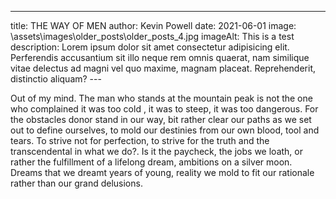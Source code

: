 ---
title: THE WAY OF MEN
author: Kevin Powell
date: 2021-06-01
image: \assets\images\older_posts\older_posts_4.jpg
imageAlt: This is a test
description: Lorem ipsum dolor sit amet consectetur adipisicing elit. Perferendis accusantium sit illo neque rem omnis quaerat, nam similique vitae delectus ad magni vel quo maxime, magnam placeat. Reprehenderit, distinctio aliquam?
--- 

Out of my mind.
The man who stands at the mountain peak is not the one who complained it was too cold , it was to steep, it was too dangerous. For the obstacles donor stand in our way, bit rather clear our paths as we set out to define ourselves, to mold our destinies from our own blood, tool and tears. To strive not for perfection, to strive for the truth and the transcendental in what we do?. Is it the paycheck, the jobs we loath, or rather the fulfillment of a lifelong dream, ambitions on a silver moon. Dreams that we dreamt years of young, reality we mold to fit our rationale rather than our grand delusions.